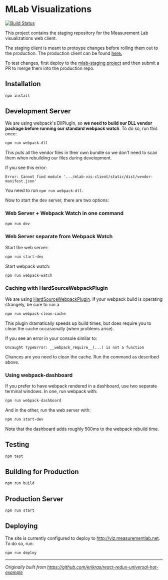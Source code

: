 # MLab Visualizations

[![Build Status](https://travis-ci.org/opentechinstitute/mlab-vis-client.svg?branch=mlab-staging)](https://travis-ci.org/opentechinstitute/mlab-vis-client)

This project contains the staging repository for the Measurement Lab visualizations web client.

The staging client is meant to protoype changes before rolling them out to the production.
The production client can be found [here.](https://github.com/opentechinstitute/mlab-vis-client/tree/master)

To test changes, first deploy to the [mlab-staging project](https://console.cloud.google.com/appengine/services?project=mlab-staging) and then submit a PR to merge them into the production repo.


## Installation

```bash
npm install
```

## Development Server

We are using webpack's DllPlugin, so **we need to build our DLL vendor package before running our standard webpack watch**. To do so, run this once:

```bash
npm run webpack-dll
```


This puts all the vendor files in their own bundle so we don't need to scan them when rebuilding our files during development.


If you see this error:
```
Error: Cannot find module '.../mlab-vis-client/static/dist/vendor-manifest.json'
```

You need to run `npm run webpack-dll`.


Now to start the dev server, there are two options:

### Web Server + Webpack Watch in one command

```bash
npm run dev
```

### Web Server separate from Webpack Watch

Start the web server:

```bash
npm run start-dev
```

Start webpack watch:

```bash
npm run webpack-watch
```

### Caching with HardSourceWebpackPlugin

We are using [HardSourceWebpackPlugin](https://github.com/mzgoddard/hard-source-webpack-plugin). If your webpack build is operating strangely, be sure to run a

```bash
npm run webpack-clean-cache
```

This plugin dramatically speeds up build times, but does require you to clean the cache occasionally (when problems arise).

If you see an error in your console similar to:

```
Uncaught TypeError: __webpack_require__(...) is not a function
```

Chances are you need to clean the cache. Run the command as described above.

### Using webpack-dashboard

If you prefer to have webpack rendered in a dashboard, use two separate terminal windows.
In one, run webpack with:

```bash
npm run webpack-dashboard
```

And in the other, run the web server with:

```bash
npm run start-dev
```

Note that the dashboard adds roughly 500ms to the webpack rebuild time.

## Testing

```bash
npm test
```

## Building for Production

```bash
npm run build
```

## Production Server

```bash
npm run start
```

## Deploying

The site is currently configured to deploy to http://viz.measurementlab.net. To do so, run:

```bash
npm run deploy
```

---

*Originally built from https://github.com/erikras/react-redux-universal-hot-example*
